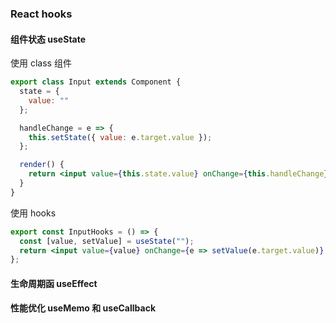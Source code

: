 ### React hooks

#### 组件状态 useState

使用 class 组件

```jsx
export class Input extends Component {
  state = {
    value: ""
  };

  handleChange = e => {
    this.setState({ value: e.target.value });
  };

  render() {
    return <input value={this.state.value} onChange={this.handleChange} />;
  }
}
```

使用 hooks

```jsx
export const InputHooks = () => {
  const [value, setValue] = useState("");
  return <input value={value} onChange={e => setValue(e.target.value)} />;
};
```

#### 生命周期函 useEffect



#### 性能优化 useMemo 和 useCallback
